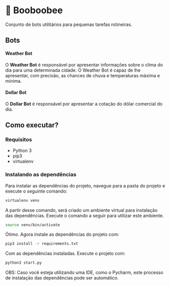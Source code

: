 # 🤖 Booboobee
Conjunto de bots utilitários para pequenas tarefas rotineiras.

## Bots

#### Weather Bot
O **Weather Bot** é responsável por apresentar informações sobre o clima do dia para uma determinada cidade. O Weather Bot é capaz de lhe apresentar, com precisão, as chances de chuva e temperaturas máxima e mínima.

#### Dollar Bot
O **Dollar Bot** é responsável por apresentar a cotação do dólar comercial do dia.


## Como executar?

### Requisitos
- Python 3
- pip3
- virtualenv

### Instalando as dependências
Para instalar as dependências do projeto, navegue para a pasta do projeto e execute o seguinte comando:
```bash
virtualenv venv
```

A partir desse comando, será criado um ambiente virtual para instalação das dependências. Execute o comando a seguir
para utilizar este ambiente.
```bash
source venv/bin/activate
```

Ótimo. Agora instale as dependências do projeto com:
```bash
pip3 install -r requirements.txt
```

Com as dependências instaladas. Execute o projeto com:
```bash
python3 start.py
```

OBS: Caso você esteja utilizando uma IDE, como o Pycharm, este processo de instalação das dependências pode ser automático.
